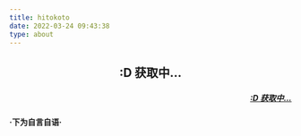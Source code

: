 ```yaml
---
title: hitokoto
date: 2022-03-24 09:43:38
type: about
---
```




<script>
    fetch('https://v1.hitokoto.cn/?c=a&c=b&c=d&c=k')
        .then(response => response.json())
        .then(data => {
            const hitokoto = document.getElementById('hitokoto_text')
            hitokoto.innerText = data.hitokoto
            const from = document.getElementById('hitokoto_from')
            from.href = 'https://hitokoto.cn/?uuid=' + data.uuid
            if(data.from_who == null){
                from.innerText = "————" + '「' + data.from + '」'
            }else{
                from.innerText = "————" + data.from_who + '「' + data.from + '」'
            }
        })
        .catch(console.error)
</script>
<h2 align="center">
    <p  id="hitokoto_text">:D 获取中...</p>
</h2>
<h5 align="right" >
    <a target="_blank" href="#" id="hitokoto_from">:D 获取中...</a>
</h5>
<h4>·下为自言自语·</h4>
<body>
<script type="text/javascript" src="https://unpkg.com/artitalk"></script>
    <div id="artitalk_main"></div>
    <script>
    new Artitalk({
        appId: 'YBH7dy8YlNz0JsvUT2vw1rVn-MdYXbMMI',
        appKey: 'Q7qAfgOW7OkXlWMWf62B4lb2',
        pageSize: 2,
        color1: '#eeeeee',
        color2: '#eeeeee',
        color3: '#000000'
    })
    </script>
</body>
